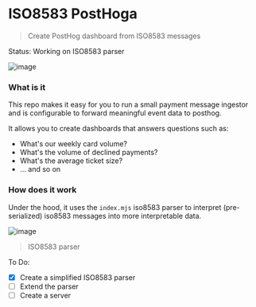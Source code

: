 # ISO8583 PostHoga

> Create PostHog dashboard from ISO8583 messages



Status: Working on ISO8583 parser


![image](https://github.com/ashgansh/iso8583-posthog/assets/11430621/92de9b5a-1b25-466e-9f3c-0a248ab00f5b)

### What is it

This repo makes it easy for you to run a small payment message ingestor and is configurable to forward meaningful event data to posthog. 

It allows you to create dashboards that answers questions such as:
- What's our weekly card volume?
- What's the volume of declined payments?
- What's the average ticket size?
- ... and so on

### How does it work

Under the hood, it uses the `index.mjs` iso8583 parser to interpret (pre-serialized) iso8583 messages into more interpretable data.

![image](https://github.com/ashgansh/iso8583-posthog/assets/11430621/ca99942e-7aac-4116-827b-be681a078b67)

> ISO8583 parser

To Do:
- [x] Create a simplified ISO8583 parser
- [ ] Extend the parser
- [ ] Create a server
